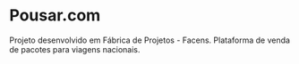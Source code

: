 # Pousar.com
Projeto desenvolvido em Fábrica de Projetos - Facens. Plataforma de venda de pacotes para viagens nacionais.
